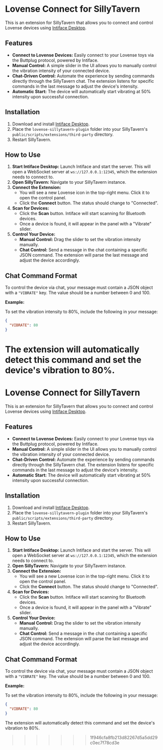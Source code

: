 
# Lovense Connect for SillyTavern

This is an extension for SillyTavern that allows you to connect and control Lovense devices using [Intiface Desktop](https://intiface.com/).

## Features

*   **Connect to Lovense Devices:** Easily connect to your Lovense toys via the Buttplug protocol, powered by Intiface.
*   **Manual Control:** A simple slider in the UI allows you to manually control the vibration intensity of your connected device.
*   **Chat-Driven Control:** Automate the experience by sending commands directly through the SillyTavern chat. The extension listens for specific commands in the last message to adjust the device's intensity.
*   **Automatic Start:** The device will automatically start vibrating at 50% intensity upon successful connection.

## Installation

1.  Download and install [Intiface Desktop](https://intiface.com/).
2.  Place the `lovense-sillytavern-plugin` folder into your SillyTavern's `public/scripts/extensions/third-party` directory.
3.  Restart SillyTavern.

## How to Use

1.  **Start Intiface Desktop:** Launch Intiface and start the server. This will open a WebSocket server at `ws://127.0.0.1:12345`, which the extension needs to connect to.
2.  **Open SillyTavern:** Navigate to your SillyTavern instance.
3.  **Connect the Extension:**
    *   You will see a new Lovense icon in the top-right menu. Click it to open the control panel.
    *   Click the **Connect** button. The status should change to "Connected".
4.  **Scan for Devices:**
    *   Click the **Scan** button. Intiface will start scanning for Bluetooth devices.
    *   Once a device is found, it will appear in the panel with a "Vibrate" slider.
5.  **Control Your Device:**
    *   **Manual Control:** Drag the slider to set the vibration intensity manually.
    *   **Chat Control:** Send a message in the chat containing a specific JSON command. The extension will parse the last message and adjust the device accordingly.

## Chat Command Format

To control the device via chat, your message must contain a JSON object with a `"VIBRATE"` key. The value should be a number between 0 and 100.

**Example:**

To set the vibration intensity to 80%, include the following in your message:

```json
{
  "VIBRATE": 80
}
```

The extension will automatically detect this command and set the device's vibration to 80%.
=======
# Lovense Connect for SillyTavern

This is an extension for SillyTavern that allows you to connect and control Lovense devices using [Intiface Desktop](https://intiface.com/).

## Features

*   **Connect to Lovense Devices:** Easily connect to your Lovense toys via the Buttplug protocol, powered by Intiface.
*   **Manual Control:** A simple slider in the UI allows you to manually control the vibration intensity of your connected device.
*   **Chat-Driven Control:** Automate the experience by sending commands directly through the SillyTavern chat. The extension listens for specific commands in the last message to adjust the device's intensity.
*   **Automatic Start:** The device will automatically start vibrating at 50% intensity upon successful connection.

## Installation

1.  Download and install [Intiface Desktop](https://intiface.com/).
2.  Place the `lovense-sillytavern-plugin` folder into your SillyTavern's `public/scripts/extensions/third-party` directory.
3.  Restart SillyTavern.

## How to Use

1.  **Start Intiface Desktop:** Launch Intiface and start the server. This will open a WebSocket server at `ws://127.0.0.1:12345`, which the extension needs to connect to.
2.  **Open SillyTavern:** Navigate to your SillyTavern instance.
3.  **Connect the Extension:**
    *   You will see a new Lovense icon in the top-right menu. Click it to open the control panel.
    *   Click the **Connect** button. The status should change to "Connected".
4.  **Scan for Devices:**
    *   Click the **Scan** button. Intiface will start scanning for Bluetooth devices.
    *   Once a device is found, it will appear in the panel with a "Vibrate" slider.
5.  **Control Your Device:**
    *   **Manual Control:** Drag the slider to set the vibration intensity manually.
    *   **Chat Control:** Send a message in the chat containing a specific JSON command. The extension will parse the last message and adjust the device accordingly.

## Chat Command Format

To control the device via chat, your message must contain a JSON object with a `"VIBRATE"` key. The value should be a number between 0 and 100.

**Example:**

To set the vibration intensity to 80%, include the following in your message:

```json
{
  "VIBRATE": 80
}
```

The extension will automatically detect this command and set the device's vibration to 80%.
>>>>>>> 1f946cfa8fb213d82267d5a5dd29c0ec7f78cd3e
